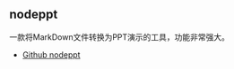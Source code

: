 ## nodeppt 

一款将MarkDown文件转换为PPT演示的工具，功能非常强大。

* [Github nodeppt](https://github.com/ksky521/nodePPT)

